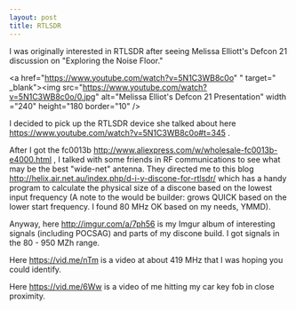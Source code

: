 ```yaml
---
layout: post
title: RTLSDR
---
```


I was originally interested in RTLSDR after seeing Melissa Elliott's  Defcon 21 discussion on "Exploring the Noise Floor." 

<a href="https://www.youtube.com/watch?v=5N1C3WB8c0o" " target=" _blank"><img src="https://www.youtube.com/watch?v=5N1C3WB8c0o/0.jpg" alt="Melissa Elliot's Defcon 21 Presentation" width ="240" height="180 border="10" /></a>


I decided to pick up the RTLSDR device she talked about here https://www.youtube.com/watch?v=5N1C3WB8c0o#t=345 .

After I got the fc0013b http://www.aliexpress.com/w/wholesale-fc0013b-e4000.html , I talked with some friends in RF communications to see what may be the best "wide-net" antenna. They directed me to this blog http://helix.air.net.au/index.php/d-i-y-discone-for-rtlsdr/  which has a handy program to calculate the physical size of a discone based on the lowest input frequency (A note to the would be builder: grows QUICK based on the lower start frequency. I found 80 MHz OK based on my needs, YMMD).

Anyway, here http://imgur.com/a/7ph56 is my Imgur album of interesting signals (including POCSAG) and parts of my discone build. I got signals in the 80 - 950 MZh range.

Here https://vid.me/nTm is a video at about 419 MHz that I was hoping you could identify.

Here https://vid.me/6Ww is a video of me hitting my car key fob in close proximity.
 


